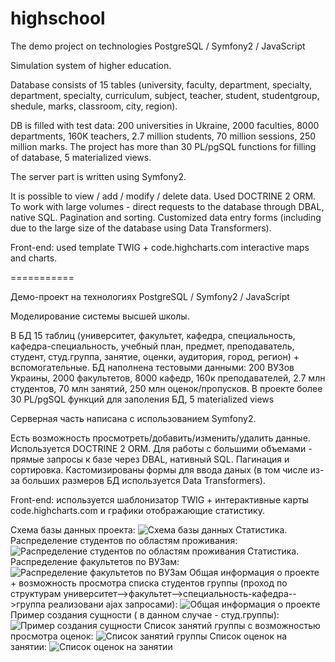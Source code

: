 ﻿highschool
==========

The demo project on technologies PostgreSQL / Symfony2 / JavaScript

Simulation system of higher education.

Database consists of 15 tables (university, faculty, department, specialty, department, specialty, curriculum, subject, teacher, student, studentgroup, shedule, marks, classroom, city, region).

DB is filled with test data: 200 universities in Ukraine, 2000 faculties, 8000 departments, 160K teachers, 2.7 million students, 70 million sessions, 250 million marks. The project has more than 30 PL/pgSQL functions for filling of database, 5 materialized views.

The server part is written using Symfony2.

It is possible to view / add / modify / delete data. Used DOCTRINE 2 ORM. To work with large volumes - direct requests to the database through DBAL, native SQL. Pagination and sorting. Customized data entry forms (including due to the large size of the database using Data Transformers).

Front-end: used template TWIG + code.highcharts.com interactive maps and charts.

===========

Демо-проект на технологиях PostgreSQL / Symfony2 / JavaScript

Моделирование системы высшей школы.

В БД 15 таблиц (университет, факультет, кафедра, специальность, кафедра-специальность, учебный план, предмет, преподаватель, студент, студ.группа, занятие, оценки, аудитория, город, регион) + вспомогательные.
БД наполнена тестовыми данными: 200 ВУЗов Украины, 2000 факультетов, 8000 кафедр, 160к преподавателей, 2.7 млн студентов, 70 млн занятий, 250 млн оценок/пропусков.
В проекте более 30 PL/pgSQL функций для заполения БД, 5 materialized views

Серверная часть написана с использованием Symfony2.

Есть возможность просмотреть/добавить/изменить/удалить данные.
Используется DOCTRINE 2 ORM. 
Для работы с большими объемами - прямые запросы к базе через DBAL, нативный SQL.
Пагинация и сортировка.
Кастомизированы формы для ввода даных (в том числе из-за больших
размеров БД используется Data Transformers).

Front-end: используется шаблонизатор TWIG + интерактивные карты code.highcharts.com и графики отображающие статистику.

Схема базы данных проекта:
![Схема базы данных](https://github.com/bruvinsky/HighSchool/raw/master/about/diagram1.png)
Статистика. Распределение студентов по областям проживания:
![Распределение студентов по областям проживания](https://github.com/bruvinsky/HighSchool/raw/master/about/diagram2.png)
Статистика. Распределение факультетов по ВУЗам:
![Распределение факультетов по ВУЗам](https://github.com/bruvinsky/HighSchool/raw/master/about/diagram3.png)
Общая информация о проекте + возможность просмотра списка студентов группы (проход по структурам университет-->факультет-->специальность-кафедра-->группа реализовани ajax запросами):
![Общая информация о проекте](https://github.com/bruvinsky/HighSchool/raw/master/about/diagram4.png)
Пример создания сущности ( в данном случае - студ.группы):
![Пример создания сущности](https://github.com/bruvinsky/HighSchool/raw/master/about/diagram5.png)
Список занятий группы с возможностью просмотра оценок:
![Список занятий группы](https://github.com/bruvinsky/HighSchool/raw/master/about/diagram6.png)
Список оценок на занятии:
![Список оценок на занятии](https://github.com/bruvinsky/HighSchool/raw/master/about/diagram7.png)
